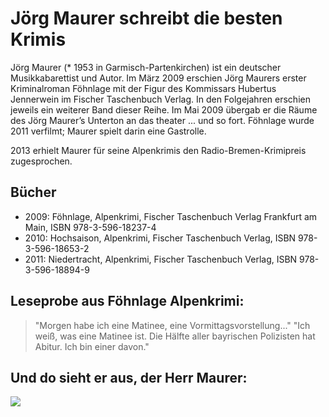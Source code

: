 # Jörg Maurer schreibt die besten Krimis

Jörg Maurer (* 1953 in Garmisch-Partenkirchen) ist ein deutscher Musikkabarettist und Autor. 
Im März 2009 erschien Jörg Maurers erster Kriminalroman Föhnlage mit der Figur des Kommissars Hubertus Jennerwein im Fischer Taschenbuch Verlag. In den Folgejahren erschien jeweils ein weiterer Band dieser Reihe. Im Mai 2009 übergab er die Räume des Jörg Maurer’s Unterton an das theater ... und so fort. Föhnlage wurde 2011 verfilmt; Maurer spielt darin eine Gastrolle.

2013 erhielt Maurer für seine Alpenkrimis den Radio-Bremen-Krimipreis zugesprochen.

## Bücher
* 2009: Föhnlage, Alpenkrimi, Fischer Taschenbuch Verlag Frankfurt am Main, ISBN 978-3-596-18237-4
* 2010: Hochsaison, Alpenkrimi, Fischer Taschenbuch Verlag, ISBN 978-3-596-18653-2
* 2011: Niedertracht, Alpenkrimi, Fischer Taschenbuch Verlag, ISBN 978-3-596-18894-9

## Leseprobe aus Föhnlage Alpenkrimi:

> "Morgen habe ich eine Matinee, eine Vormittagsvorstellung..."
> "Ich weiß, was eine Matinee ist. Die Hälfte aller bayrischen Polizisten hat Abitur. Ich bin einer davon." 

## Und do sieht er aus, der Herr Maurer:

<img src="https://www.joergmaurer.de/media/joerg-maurer-autor-foto-2017080056-gg-2995x2244.jpg"/> 
